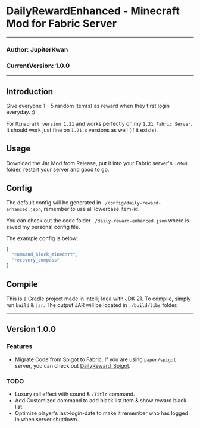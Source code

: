 # DailyRewardEnhanced - Minecraft Mod for Fabric Server

---

### Author: JupiterKwan

### CurrentVersion: 1.0.0

---

## Introduction

Give everyone 1 - 5 random item(s) as reward when they first login everyday. :)

For ```Minecraft version 1.21``` and works perfectly on my ```1.21 Fabric Server```. It should work just fine on ```1.21.x```
versions as well (if it exists).

## Usage

Download the Jar Mod from Release, put it into your Fabric server's `````./Mod````` folder, restart your
server and good to go.

## Config

The default config will be generated in ```./config/daily-reward-enhanced.json```, remember to use all lowercase item-id.

You can check out the code folder ```./daily-reward-enhanced.json``` where is saved my personal config file.

The example config is below:

```json
[
  "command_block_minecart",
  "recovery_compass"
]
```

## Compile

This is a Gradle project made in Intellij Idea with JDK 21. To compile, simply run ```build``` & ```jar```. The output JAR will be located
in ```./build/libs``` folder.

---

## Version 1.0.0

### Features

- Migrate Code from Spigot to Fabric. If you are using ```paper/spigot``` server, you can check out [DailyReward_Spigot](https://github.com/JupiterKwan/DailyReward_Spigot).

### TODO

- Luxury roll effect with sound &  ```/Title``` command.
- Add Customized command to add black list item & show reward black list.
- Optimize player's last-login-date to make it remember who has logged in when server shutdown.

